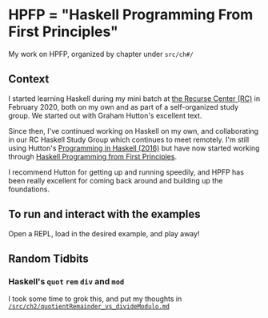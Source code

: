 # HPFP = "Haskell Programming From First Principles"

My work on HPFP, organized by chapter under `src/ch#/`

## Context

I started learning Haskell during my mini batch at [the Recurse Center (RC)](https://www.recurse.com/apply) in February 2020, both on my own and as part of a self-organized study group. We started out with Graham Hutton's excellent text.

Since then, I've continued working on Haskell on my own, and collaborating in our RC Haskell Study Group which continues to meet remotely. I'm still using Hutton's [Programming in Haskell (2016)](https://www.cs.nott.ac.uk/~pszgmh/pih.html) but have now started working through [Haskell Programming from First Principles](https://haskellbook.com/).

I recommend Hutton for getting up and running speedily, and HPFP has been really excellent for coming back around and building up the foundations.

## To run and interact with the examples

Open a REPL, load in the desired example, and play away!

## Random Tidbits

### Haskell's `quot` `rem` `div` and `mod`
I took some time to grok this, and put my thoughts in [`/src/ch2/quotientRemainder_vs_divideModulo.md`](https://github.com/rose-lake/hpfp/blob/master/src/ch2/quotientRemainder_vs_divideModulo.md)

